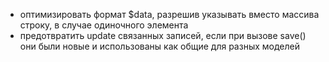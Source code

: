 - оптимизировать формат $data, разрешив указывать вместо массива строку, в случае одиночного элемента
- предотвратить update связанных записей, если при вызове save() они были новые и использованы как общие для разных моделей